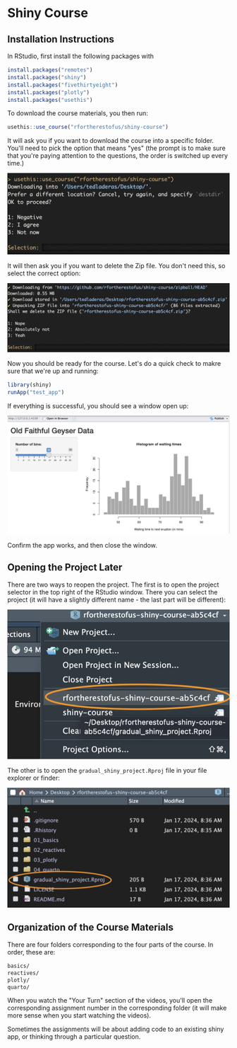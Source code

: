 # Shiny Course

## Installation Instructions 

In RStudio, first install the following packages with 

```r
install.packages("remotes")
install.packages("shiny")
install.packages("fivethirtyeight")
install.packages("plotly")
install.packages("usethis")
```

To download the course materials, you then run:

```r
usethis::use_course("rfortherestofus/shiny-course")
```

It will ask you if you want to download the course into a specific folder. You'll need to pick the option that means "yes" (the prompt is to make sure that you're paying attention to the questions, the order is switched up every time.)

![](image/usethis1.png)

It will then ask you if you want to delete the Zip file. You don't need this, so select the correct option:

![](image/usethis2.png)

Now you should be ready for the course. Let's do a quick check to makre sure that we're up and running:

```r
library(shiny)
runApp("test_app")
```

If everything is successful, you should see a window open up:

![](image/test_app.png)

Confirm the app works, and then close the window. 

## Opening the Project Later

There are two ways to reopen the project. The first is to open the project selector in the top right of the RStudio window. There you can select the project (it will have a slightly different name - the last part will be different):

![](image/usethis4.png)

The other is to open the `gradual_shiny_project.Rproj` file in your file explorer or finder:

![](image/usethis3.png)

## Organization of the Course Materials

There are four folders corresponding to the four parts of the course. In order, these are:

```
basics/
reactives/
plotly/
quarto/
```

When you watch the "Your Turn" section of the videos, you'll open the corresponding assignment number in the corresponding folder (it will make more sense when you start watching the videos).

Sometimes the assignments will be about adding code to an existing shiny app, or thinking through a particular question.